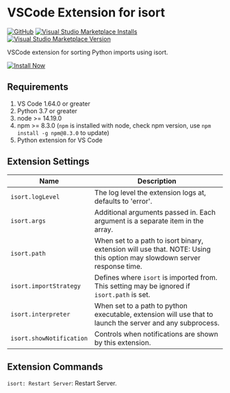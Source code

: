 
# VSCode Extension for isort

[![GitHub](https://img.shields.io/github/license/34j/vscode-isort?logo=github&logoColor=%23181717)](https://github.com/{cookiecutter.github_user_name}}/vscode-isort)
[![Visual Studio Marketplace Installs](https://img.shields.io/visual-studio-marketplace/i/mikoz.isort?logo=visual-studio-code&logoColor=%23007ACC)](https://marketplace.visualstudio.com/items?itemName=mikoz.isort)
[![Visual Studio Marketplace Version](https://img.shields.io/visual-studio-marketplace/v/mikoz.isort)](https://marketplace.visualstudio.com/items?itemName=mikoz.isort)

VSCode extension for sorting Python imports using isort.

[![Install Now](https://img.shields.io/badge/-Install%20Now-107C10?style=for-the-badge&logo=visualstudiocode)](https://marketplace.visualstudio.com/items?itemName=mikoz.isort)

## Requirements

1. VS Code 1.64.0 or greater
1. Python 3.7 or greater
1. node >= 14.19.0
1. npm >= 8.3.0 (`npm` is installed with node, check npm version, use `npm install -g npm@8.3.0` to update)
1. Python extension for VS Code

## Extension Settings

|Name|Description|
|----|-----------|
|`isort.logLevel`| The log level the extension logs at, defaults to 'error'.|
| `isort.args`| Additional arguments passed in. Each argument is a separate item in the array.|
| `isort.path`| When set to a path to isort binary, extension will use that. NOTE: Using this option may slowdown server response time.|
| `isort.importStrategy`| Defines where `isort` is imported from. This setting may be ignored if `isort.path` is set.|
| `isort.interpreter`| When set to a path to python executable, extension will use that to launch the server and any subprocess.|
| `isort.showNotification`| Controls when notifications are shown by this extension.|

## Extension Commands

`isort: Restart Server`: Restart Server.

<!--## Known Issues-->